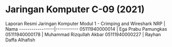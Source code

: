 # Jaringan Komputer C-09 (2021)
Laporan Resmi Jaringan Komputer Modul 1 - Crimping and Wireshark
NRP              | Nama
-----------------|-----------
05111940000014   | Ega Prabu Pamungkas
05111940000178   | Muhammad Rizqullah Akbar
05111940000227   | Rayhan Daffa Alhafish
